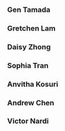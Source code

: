 ### Gen Tamada



### Gretchen Lam



### Daisy Zhong



### Sophia Tran



### Anvitha Kosuri



### Andrew Chen



### Victor Nardi


